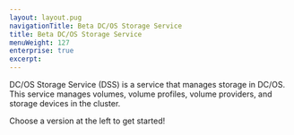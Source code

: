 ```yaml
---
layout: layout.pug
navigationTitle: Beta DC/OS Storage Service
title: Beta DC/OS Storage Service
menuWeight: 127
enterprise: true
excerpt:
---
```



DC/OS Storage Service (DSS) is a service that manages storage in DC/OS.
This service manages volumes, volume profiles, volume providers, and storage devices in the cluster.

Choose a version at the left to get started!
